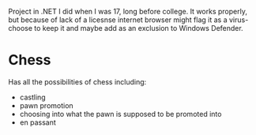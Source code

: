 Project in .NET I did when I was 17, long before college. It works properly, but because of lack of a licesnse internet browser might flag it as a virus- choose to keep it and maybe add as an exclusion to Windows Defender.
# Chess
Has all the possibilities of chess including:  
* castling
* pawn promotion
* choosing into what the pawn is supposed to be promoted into
* en passant
